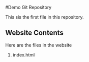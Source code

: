 #Demo Git Repository

This sis the first file in this repository.

## Website Contents

Here are the files in the website

1. index.html